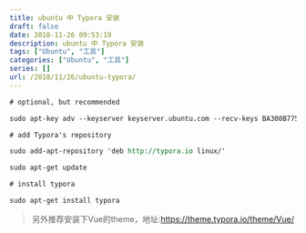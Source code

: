 ```yaml
---
title: ubuntu 中 Typora 安装
draft: false
date: 2018-11-26 09:53:19
description: ubuntu 中 Typora 安装
tags: ["Ubuntu", "工具"]
categories: ["Ubuntu", "工具"]
series: []
url: /2018/11/26/ubuntu-typora/
---
```


```reStructuredText
# optional, but recommended

sudo apt-key adv --keyserver keyserver.ubuntu.com --recv-keys BA300B7755AFCFAE

# add Typora's repository

sudo add-apt-repository 'deb http://typora.io linux/'

sudo apt-get update

# install typora

sudo apt-get install typora
```

>   另外推荐安装下Vue的theme，地址:https://theme.typora.io/theme/Vue/

